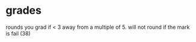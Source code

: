# grades
rounds you grad if &lt; 3 away from a multiple of 5. will not round if the mark is fail (38)
